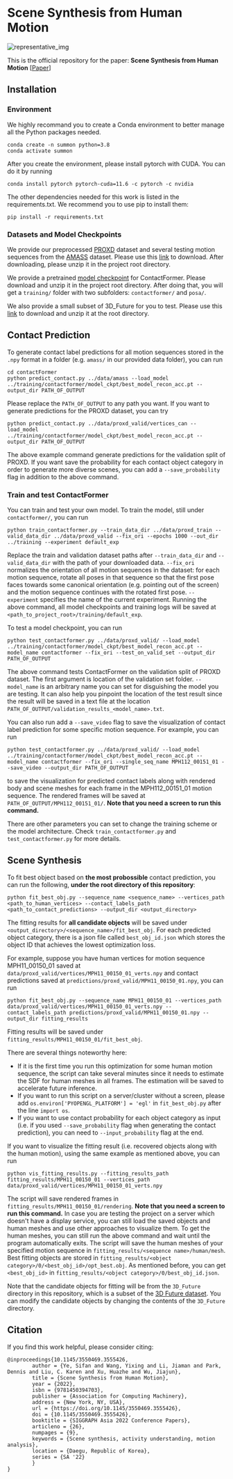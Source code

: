 # Scene Synthesis from Human Motion
![representative_img](https://user-images.githubusercontent.com/25496380/189529534-dcdd01f5-8422-410a-8de5-6a6404f81d37.png)

This is the official repository for the paper: **Scene Synthesis from Human Motion** [[Paper]()]

## Installation
### Environment
We highly recommand you to create a Conda environment to better manage all the Python packages needed.
```
conda create -n summon python=3.8
conda activate summon
```
After you create the environment, please install pytorch with CUDA. You can do it by running
```
conda install pytorch pytorch-cuda=11.6 -c pytorch -c nvidia
```
The other dependencies needed for this work is listed in the requirements.txt. 
We recommend you to use pip to install them: 
```
pip install -r requirements.txt
```

### Datasets and Model Checkpoints
We provide our preprocessed [PROXD](https://ps.is.mpg.de/uploads_file/attachment/attachment/530/ICCV_2019___PROX.pdf)
dataset and several testing motion sequences from the [AMASS](https://files.is.tue.mpg.de/black/papers/amass.pdf) 
dataset. Please use this [link](https://drive.google.com/file/d/1RcYoQMSqYUpVLEP45TqZO1ASPJkswsJr/view?usp=share_link)
to download. After downloading, please unzip it in the project root directory.

We provide a pretrained [model checkpoint](https://drive.google.com/file/d/1JZsRFCjUUEgHre8qtpu8v2bF0FwIb6hK/view?usp=sharing)
for ContactFormer. Please download and unzip it in the project root directory.
After doing that, you will get a `training/` folder with two subfolders: 
`contactformer/` and `posa/`.

We also provide a small subset of 3D_Future for you to test. Please use this [link](https://drive.google.com/file/d/10teWFzqB7Z_X-Om5rmCdbN_UVUEEP9_9/view?usp=share_link)
to download and unzip it at the root directory.

## Contact Prediction
To generate contact label predictions for all motion sequences stored in the 
`.npy` format in a folder (e.g. `amass/` in our provided data folder),
you can run
```
cd contactFormer
python predict_contact.py ../data/amass --load_model ../training/contactformer/model_ckpt/best_model_recon_acc.pt --output_dir PATH_OF_OUTPUT
```
Please replace the `PATH_OF_OUTPUT` to any path you want. If you want to
generate predictions for the PROXD dataset, you can try
```
python predict_contact.py ../data/proxd_valid/vertices_can --load_model ../training/contactformer/model_ckpt/best_model_recon_acc.pt --output_dir PATH_OF_OUTPUT
```
The above example command generate predictions for the validation split of PROXD.
If you want save the probability for each contact object category in order
to generate more diverse scenes, you can add a `--save_probability` flag
in addition to the above command.

### Train and test ContactFormer
You can train and test your own model. To train the model, still under `contactformer/`, you can run
```
python train_contactformer.py --train_data_dir ../data/proxd_train --valid_data_dir ../data/proxd_valid --fix_ori --epochs 1000 --out_dir ../training --experiment default_exp
```
Replace the train and validation dataset paths after `--train_data_dir` and `--valid_data_dir`
with the path of your downloaded data. `--fix_ori` normalizes the orientation of
all motion sequences in the dataset: for each motion sequence, rotate all poses in that sequence
so that the first pose faces towards some canonical orientation (e.g. pointing out of the screen)
and the motion sequence continues with the rotated first pose. `--experiment` specifies the name
of the current experiment. Running the above command, all model checkpoints and 
training logs will be saved at `<path_to_project_root>/training/default_exp`.

To test a model checkpoint, you can run
```
python test_contactformer.py ../data/proxd_valid/ --load_model ../training/contactformer/model_ckpt/best_model_recon_acc.pt --model_name contactformer --fix_ori --test_on_valid_set --output_dir PATH_OF_OUTPUT
```
The above command tests ContactFormer on the validation split of PROXD dataset.
The first argument is location of the validation set folder. 
`--model_name` is an arbitrary name you can set for disguishing the model you are testing. 
It can also help you pinpoint the location of the test result
since the result will be saved in a text file at the location `PATH_OF_OUTPUT/validation_results_<model_name>.txt`.

You can also run add a `--save_video` flag to save the visualization of contact label prediction
for some specific motion sequence. For example, you can run
```
python test_contactformer.py ../data/proxd_valid/ --load_model ../training/contactformer/model_ckpt/best_model_recon_acc.pt --model_name contactformer --fix_ori --single_seq_name MPH112_00151_01 --save_video --output_dir PATH_OF_OUTPUT
```
to save the visualization for predicted contact labels along with rendered body and scene meshes
for each frame in the MPH112_00151_01 motion sequence. The rendered frames will be saved at
`PATH_OF_OUTPUT/MPH112_00151_01/`. **Note that you need a screen to run this command.**

There are other parameters you can set to change the training scheme or the model architecture. Check
`train_contactformer.py` and `test_contactformer.py` for more details.


## Scene Synthesis
To fit best object based on **the most probossible** contact prediction, you can run the following,
**under the root directory of this repository**:
```
python fit_best_obj.py --sequence_name <sequence_name> --vertices_path <path_to_human_vertices> --contact_labels_path <path_to_contact_predictions> --output_dir <output_directory>
```
The fitting results for **all candidate objects** will be saved under 
`<output_directory>/<sequence_name>/fit_best_obj`. 
For each predicted object category, there is a json file called `best_obj_id.json` 
which stores the object ID that achieves the lowest optimization loss.

For example, suppose you have human vertices for motion sequence MPH11_00150_01 saved at
`data/proxd_valid/vertices/MPH11_00150_01_verts.npy` and contact predictions saved at
`predictions/proxd_valid/MPH11_00150_01.npy`, you can run
```
python fit_best_obj.py --sequence_name MPH11_00150_01 --vertices_path data/proxd_valid/vertices/MPH11_00150_01_verts.npy --contact_labels_path predictions/proxd_valid/MPH11_00150_01.npy --output_dir fitting_results
```
Fitting results will be saved under `fitting_results/MPH11_00150_01/fit_best_obj`.

There are several things noteworthy here:
- If it is the first time you run this optimization for some human motion sequence,
the script can take several minutes since it needs to estimate the SDF for human meshes in
all frames. The estimation will be saved to accelerate future inference.
- If you want to run this script on a server/cluster without a screen, please add
`os.environ['PYOPENGL_PLATFORM'] = 'egl'` in `fit_best_obj.py` after the line `import os`.
- If you want to use contact probability for each object category as input (i.e.
if you used `--save_probability` flag when generating the contact prediction), 
you can need to `--input_probability` flag at the end.

If you want to visualize the fitting result (i.e. recovered objects along with the human motion),
using the same example as mentioned above, you can run
```
python vis_fitting_results.py --fitting_results_path fitting_results/MPH11_00150_01 --vertices_path data/proxd_valid/vertices/MPH11_00150_01_verts.npy
```
The script will save rendered frames in `fitting_results/MPH11_00150_01/rendering`. 
**Note that you need a screen to run this command.** In case you are testing the project on a server
which doesn't have a display service, you can still load the saved objects and human meshes and
use other approaches to visualize them. To get the human meshes, you can still run the above
command and wait until the program automatically exits. The script will save the human meshes
of your specified motion sequence in `fitting_results/<sequence name>/human/mesh`.
Best fitting objects are stored in `fitting_results/<object category>/0/<best_obj_id>/opt_best.obj`.
As mentioned before, you can get `<best_obj_id>` in `fitting_results/<object category>/0/best_obj_id.json`.

Note that the candidate objects for fitting will be from the `3D_Future` directory in this repository, which is a subset of the [3D Future dataset](https://tianchi.aliyun.com/specials/promotion/alibaba-3d-future). You can modify the candidate objects by changing the contents of the `3D_Future` directory.

## Citation
If you find this work helpful, please consider citing:
```
@inproceedings{10.1145/3550469.3555426,
        author = {Ye, Sifan and Wang, Yixing and Li, Jiaman and Park, Dennis and Liu, C. Karen and Xu, Huazhe and Wu, Jiajun},
        title = {Scene Synthesis from Human Motion},
        year = {2022},
        isbn = {9781450394703},
        publisher = {Association for Computing Machinery},
        address = {New York, NY, USA},
        url = {https://doi.org/10.1145/3550469.3555426},
        doi = {10.1145/3550469.3555426},
        booktitle = {SIGGRAPH Asia 2022 Conference Papers},
        articleno = {26},
        numpages = {9},
        keywords = {Scene synthesis, activity understanding, motion analysis},
        location = {Daegu, Republic of Korea},
        series = {SA '22}
        }
}
```